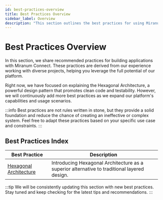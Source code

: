 ```yaml
---
id: best-practices-overview
title: Best Practices Overview
sidebar_label: Overview
description: "This section outlines the best practices for using Miranum Connect."
---
```


# Best Practices Overview

In this section, we share recommended practices for building applications with Miranum Connect. These practices are
derived from our experience working with diverse projects, helping you leverage the full potential of our platform.

Right now, we have focused on explaining the Hexagonal Architecture, a powerful design pattern that promotes clean code
and testability. However, we will continuously add more best practices as we expand our platform's capabilities and usage scenarios.

:::info
Best practices are not rules written in stone, but they provide a solid foundation and reduce the chance of creating an
ineffective or complex system. Feel free to adapt these practices based on your specific use case and constraints.
:::

## Best Practices Index

| Best Practice  | Description                                                                                 |
| ------------- |---------------------------------------------------------------------------------------------|
| [Hexagonal Architecture](./hexagonal-architecture.md)  | Introducing Hexagonal Architecture as a superior alternative to traditional layered design. |

:::tip
We will be consistently updating this section with new best practices. Stay tuned and keep checking for the latest tips and recommendations.
:::